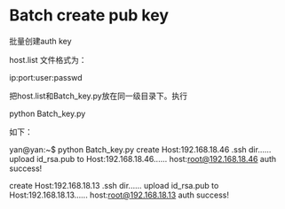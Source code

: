 Batch create pub key 
===
批量创建auth key

host.list
文件格式为：

ip:port:user:passwd


把host.list和Batch_key.py放在同一级目录下。执行

python Batch_key.py

如下：

yan@yan:~$ python Batch_key.py 
create Host:192.168.18.46 .ssh dir......
upload id_rsa.pub to Host:192.168.18.46......
host:root@192.168.18.46 auth success!

create Host:192.168.18.13 .ssh dir......
upload id_rsa.pub to Host:192.168.18.13......
host:root@192.168.18.13 auth success!


